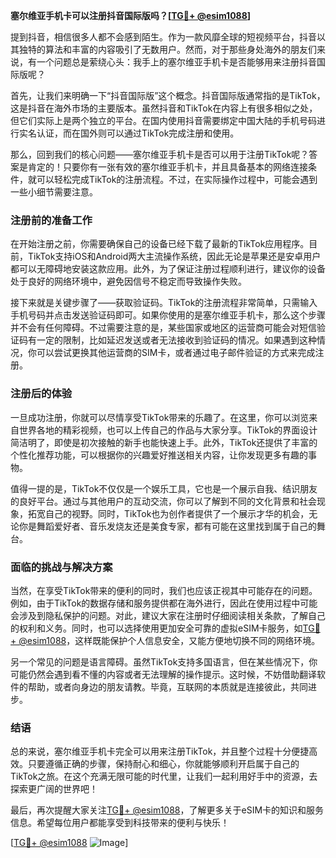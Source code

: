 **塞尔维亚手机卡可以注册抖音国际版吗？[[TG💪+ @esim1088](https://t.me/s/esim1088)]**

提到抖音，相信很多人都不会感到陌生。作为一款风靡全球的短视频平台，抖音以其独特的算法和丰富的内容吸引了无数用户。然而，对于那些身处海外的朋友们来说，有一个问题总是萦绕心头：我手上的塞尔维亚手机卡是否能够用来注册抖音国际版呢？

首先，让我们来明确一下“抖音国际版”这个概念。抖音国际版通常指的是TikTok，这是抖音在海外市场的主要版本。虽然抖音和TikTok在内容上有很多相似之处，但它们实际上是两个独立的平台。在国内使用抖音需要绑定中国大陆的手机号码进行实名认证，而在国外则可以通过TikTok完成注册和使用。

那么，回到我们的核心问题——塞尔维亚手机卡是否可以用于注册TikTok呢？答案是肯定的！只要你有一张有效的塞尔维亚手机卡，并且具备基本的网络连接条件，就可以轻松完成TikTok的注册流程。不过，在实际操作过程中，可能会遇到一些小细节需要注意。

### 注册前的准备工作

在开始注册之前，你需要确保自己的设备已经下载了最新的TikTok应用程序。目前，TikTok支持iOS和Android两大主流操作系统，因此无论是苹果还是安卓用户都可以无障碍地安装这款应用。此外，为了保证注册过程顺利进行，建议你的设备处于良好的网络环境中，避免因信号不稳定而导致操作失败。

接下来就是关键步骤了——获取验证码。TikTok的注册流程非常简单，只需输入手机号码并点击发送验证码即可。如果你使用的是塞尔维亚手机卡，那么这个步骤并不会有任何障碍。不过需要注意的是，某些国家或地区的运营商可能会对短信验证码有一定的限制，比如延迟发送或者无法接收到验证码的情况。如果遇到这种情况，你可以尝试更换其他运营商的SIM卡，或者通过电子邮件验证的方式来完成注册。

### 注册后的体验

一旦成功注册，你就可以尽情享受TikTok带来的乐趣了。在这里，你可以浏览来自世界各地的精彩视频，也可以上传自己的作品与大家分享。TikTok的界面设计简洁明了，即使是初次接触的新手也能快速上手。此外，TikTok还提供了丰富的个性化推荐功能，可以根据你的兴趣爱好推送相关内容，让你发现更多有趣的事物。

值得一提的是，TikTok不仅仅是一个娱乐工具，它也是一个展示自我、结识朋友的良好平台。通过与其他用户的互动交流，你可以了解到不同的文化背景和社会现象，拓宽自己的视野。同时，TikTok也为创作者提供了一个展示才华的机会，无论你是舞蹈爱好者、音乐发烧友还是美食专家，都有可能在这里找到属于自己的舞台。

### 面临的挑战与解决方案

当然，在享受TikTok带来的便利的同时，我们也应该正视其中可能存在的问题。例如，由于TikTok的数据存储和服务提供都在海外进行，因此在使用过程中可能会涉及到隐私保护的问题。对此，建议大家在注册时仔细阅读相关条款，了解自己的权利和义务。同时，也可以选择使用更加安全可靠的虚拟eSIM卡服务，如[TG💪+ @esim1088](https://t.me/s/esim1088)，这样既能保护个人信息安全，又能方便地切换不同的网络环境。

另一个常见的问题是语言障碍。虽然TikTok支持多国语言，但在某些情况下，你可能仍然会遇到看不懂的内容或者无法理解的操作提示。这时候，不妨借助翻译软件的帮助，或者向身边的朋友请教。毕竟，互联网的本质就是连接彼此，共同进步。

### 结语

总的来说，塞尔维亚手机卡完全可以用来注册TikTok，并且整个过程十分便捷高效。只要遵循正确的步骤，保持耐心和细心，你就能够顺利开启属于自己的TikTok之旅。在这个充满无限可能的时代里，让我们一起利用好手中的资源，去探索更广阔的世界吧！

最后，再次提醒大家关注[TG💪+ @esim1088](https://t.me/s/esim1088)，了解更多关于eSIM卡的知识和服务信息。希望每位用户都能享受到科技带来的便利与快乐！

[[TG💪+ @esim1088](https://t.me/s/esim1088) ![Image](https://i.postimg.cc/4NQfJmqS/Snipaste-2025-05-13-00-14-12.png)]